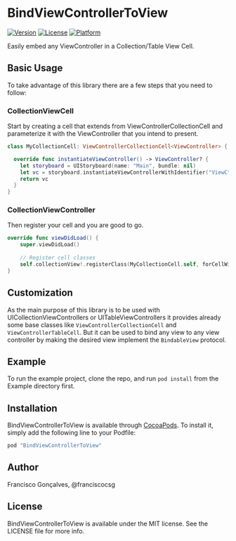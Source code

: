 # BindViewControllerToView

[![Version](https://img.shields.io/cocoapods/v/BindViewControllerToView.svg?style=flat)](http://cocoapods.org/pods/BindViewControllerToView)
[![License](https://img.shields.io/cocoapods/l/BindViewControllerToView.svg?style=flat)](http://cocoapods.org/pods/BindViewControllerToView)
[![Platform](https://img.shields.io/cocoapods/p/BindViewControllerToView.svg?style=flat)](http://cocoapods.org/pods/BindViewControllerToView)

Easily embed any ViewController in a Collection/Table View Cell.

## Basic Usage
To take advantage of this library there are a few steps that you need to follow:


### CollectionViewCell
Start by creating a cell that extends from ViewControllerCollectionCell and parameterize it with the ViewController that you intend to present. 

```swift
class MyCollectionCell: ViewControllerCollectionCell<ViewController> {

  override func instantiateViewController() -> ViewController? {
    let storyboard = UIStoryboard(name: "Main", bundle: nil)
    let vc = storyboard.instantiateViewControllerWithIdentifier("ViewC") as! ViewController
    return vc
  }
}
```

### CollectionViewController

Then register your cell and you are good to go.

```swift
override func viewDidLoad() {
	super.viewDidLoad()
	
	// Register cell classes
	self.collectionView!.registerClass(MyCollectionCell.self, forCellWithReuseIdentifier: reuseIdentifier)
}
```

## Customization

As the main purpose of this library is to be used with UICollectionViewControllers or UITableViewControllers it provides already some base classes like ```ViewControllerCollectionCell``` and ```ViewControllerTableCell```. But it can be used to bind any view to any view controller by making the desired view implement the ```BindableView``` protocol.


## Example

To run the example project, clone the repo, and run `pod install` from the Example directory first.

## Installation

BindViewControllerToView is available through [CocoaPods](http://cocoapods.org). To install
it, simply add the following line to your Podfile:

```ruby
pod "BindViewControllerToView"
```

## Author

Francisco Gonçalves, @franciscocsg

## License

BindViewControllerToView is available under the MIT license. See the LICENSE file for more info.
